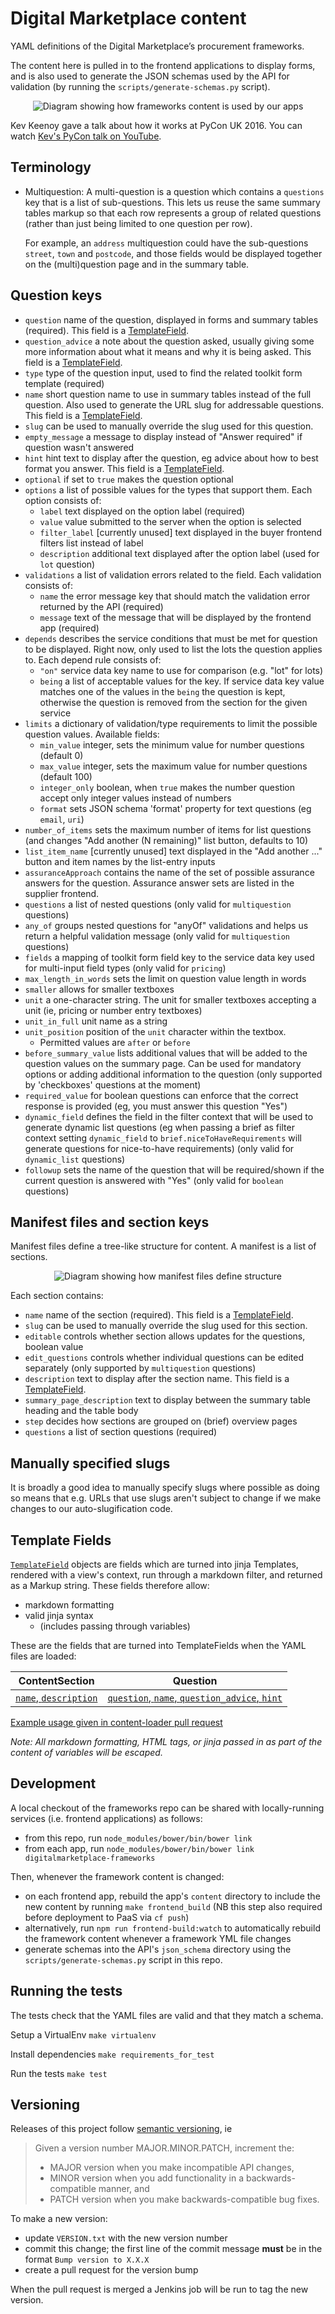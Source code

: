 Digital Marketplace content
===========================
YAML definitions of the Digital Marketplace’s procurement frameworks.

The content here is pulled in to the frontend applications to display forms, and is also used to generate the JSON
schemas used by the API for validation (by running the `scripts/generate-schemas.py` script).

<p align="center">
  <img src="images/frameworks-content-triangle.png?raw=true" alt="Diagram showing how frameworks content is used by our apps">
</p>

Kev Keenoy gave a talk about how it works at PyCon UK 2016. You can watch [Kev's PyCon talk on YouTube](https://youtu.be/vdTw2Vqk4t0?t=12m44s).

Terminology
-----------

* Multiquestion: A multi-question is a question which contains a `questions` key that is a list of sub-questions.
  This lets us reuse the same summary tables markup so that each row represents a group of related questions
  (rather than just being limited to one question per row).

  For example, an `address` multiquestion could have the sub-questions `street`, `town` and `postcode`, and those
  fields would be displayed together on the (multi)question page and in the summary table.

Question keys
-------------

* `question` name of the question, displayed in forms and summary tables (required). This field is a [TemplateField](https://github.com/alphagov/digitalmarketplace-content-loader/blob/474d9adce0f422700cbf2dfc8815a7503ab368bc/dmcontent/utils.py#L8).
* `question_advice` a note about the question asked, usually giving some more information about what it means
   and why it is being asked. This field is a [TemplateField](https://github.com/alphagov/digitalmarketplace-content-loader/blob/474d9adce0f422700cbf2dfc8815a7503ab368bc/dmcontent/utils.py#L8).
* `type` type of the question input, used to find the related toolkit form template (required)
* `name` short question name to use in summary tables instead of the full question. Also used to
  generate the URL slug for addressable questions. This field is a [TemplateField](https://github.com/alphagov/digitalmarketplace-content-loader/blob/474d9adce0f422700cbf2dfc8815a7503ab368bc/dmcontent/utils.py#L8).
* `slug` can be used to manually override the slug used for this question.
* `empty_message` a message to display instead of "Answer required" if question wasn't answered
* `hint` hint text to display after the question, eg advice about how to best format you answer. This field is a [TemplateField](https://github.com/alphagov/digitalmarketplace-content-loader/blob/474d9adce0f422700cbf2dfc8815a7503ab368bc/dmcontent/utils.py#L8).
* `optional` if set to `true` makes the question optional
* `options` a list of possible values for the types that support them. Each option consists of:
    * `label` text displayed on the option label (required)
    * `value` value submitted to the server when the option is selected
    * `filter_label` [currently unused] text displayed in the buyer frontend filters list instead of label
    * `description` additional text displayed after the option label (used for `lot` question)
* `validations` a list of validation errors related to the field. Each validation consists of:
    * `name` the error message key that should match the validation error returned by the API (required)
    * `message` text of the message that will be displayed by the frontend app (required)
* `depends` describes the service conditions that must be met for question to be displayed. Right now, only used to list the
  lots the question applies to. Each depend rule consists of:
    * `"on"` service data key name to use for comparison (e.g. "lot" for lots)
    * `being` a list of acceptable values for the key. If service data key value matches one of the values in the `being` the
       question is kept, otherwise the question is removed from the section for the given service
* `limits` a dictionary of validation/type requirements to limit the possible question values. Available fields:
    * `min_value` integer, sets the minimum value for number questions (default 0)
    * `max_value` integer, sets the maximum value for number questions (default 100)
    * `integer_only` boolean, when `true` makes the number question accept only integer values instead of numbers
    * `format` sets JSON schema 'format' property for text questions (eg `email`, `uri`)
* `number_of_items` sets the maximum number of items for list questions (and changes "Add another (N remaining)" list button, defaults to 10)
* `list_item_name` [currently unused] text displayed in the "Add another ..." button and item names by the list-entry inputs
* `assuranceApproach` contains the name of the set of possible assurance answers for the question. Assurance answer sets are
  listed in the supplier frontend.
* `questions` a list of nested questions (only valid for `multiquestion` questions)
* `any_of` groups nested questions for "anyOf" validations and helps us return a helpful validation message (only valid for `multiquestion` questions)
* `fields` a mapping of toolkit form field key to the service data key used for multi-input field types (only valid for `pricing`)
* `max_length_in_words` sets the limit on question value length in words
* `smaller` allows for smaller textboxes
* `unit` a one-character string. The unit for smaller textboxes accepting a unit (ie, pricing or number entry textboxes)
* `unit_in_full` unit name as a string
* `unit_position` position of the `unit` character within the textbox.
    * Permitted values are `after` or `before`
* `before_summary_value` lists additional values that will be added to the question values on the summary page. Can be used for
  mandatory options or adding additional information to the question (only supported by 'checkboxes' questions at the moment)
* `required_value` for boolean questions can enforce that the correct response is provided (eg, you must answer this question "Yes")
* `dynamic_field` defines the field in the filter context that will be used to generate dynamic list questions (eg when passing
  a brief as filter context setting `dynamic_field` to `brief.niceToHaveRequirements` will generate questions for nice-to-have
  requirements) (only valid for `dynamic_list` questions)
* `followup` sets the name of the question that will be required/shown if the current question is answered with "Yes" (only valid
  for `boolean` questions)


Manifest files and section keys
-------------------------------

Manifest files define a tree-like structure for content.  A manifest is a list of sections.

<p align="center">
  <img src="images/frameworks-manifest-file-tree-structure.png?raw=true" alt="Diagram showing how manifest files define structure">
</p>

Each section contains:

* `name` name of the section (required). This field is a [TemplateField](https://github.com/alphagov/digitalmarketplace-content-loader/blob/474d9adce0f422700cbf2dfc8815a7503ab368bc/dmcontent/utils.py#L8).
* `slug` can be used to manually override the slug used for this section. 
* `editable` controls whether section allows updates for the questions, boolean value
* `edit_questions` controls whether individual questions can be edited separately (only supported by `multiquestion` questions)
* `description` text to display after the section name. This field is a [TemplateField](https://github.com/alphagov/digitalmarketplace-content-loader/blob/474d9adce0f422700cbf2dfc8815a7503ab368bc/dmcontent/utils.py#L8).
* `summary_page_description` text to display between the summary table heading and the table body
* `step` decides how sections are grouped on (brief) overview pages
* `questions` a list of section questions (required)

Manually specified slugs
------------------------

It is broadly a good idea to manually specify slugs where possible as doing so means that e.g. URLs that use slugs aren't subject to change if we make changes to our auto-slugification code.

Template Fields
---------------

[`TemplateField`](https://github.com/alphagov/digitalmarketplace-content-loader/blob/474d9adce0f422700cbf2dfc8815a7503ab368bc/dmcontent/utils.py#L8) objects are fields which are turned into jinja Templates, rendered
with a view's context, run through a markdown filter, and returned as a Markup string.
These fields therefore allow:

- markdown formatting
- valid jinja syntax
  - (includes passing through variables)

These are the fields that are turned into TemplateFields when the YAML files are loaded:

| ContentSection                    | Question                                           |
|-----------------------------------|----------------------------------------------------|
| [`name`, `description`](https://github.com/alphagov/digitalmarketplace-content-loader/blob/474d9adce0f422700cbf2dfc8815a7503ab368bc/dmcontent/content_loader.py#L123) | [`question`, `name`, `question_advice`, `hint`](https://github.com/alphagov/digitalmarketplace-content-loader/blob/474d9adce0f422700cbf2dfc8815a7503ab368bc/dmcontent/questions.py#L10) |

[Example usage given in content-loader pull request](https://github.com/alphagov/digitalmarketplace-content-loader/pull/8)

*Note:*
*All markdown formatting, HTML tags, or jinja passed in as part of the content of variables will be escaped.*

Development
-----------

A local checkout of the frameworks repo can be shared with locally-running services (i.e. frontend applications)
as follows:

- from this repo, run `node_modules/bower/bin/bower link`
- from each app, run `node_modules/bower/bin/bower link digitalmarketplace-frameworks`

Then, whenever the framework content is changed:

- on each frontend app, rebuild the app's `content` directory to include the new content by running `make frontend_build` (NB this step also required before deployment to PaaS via `cf push`)
- alternatively, run `npm run frontend-build:watch` to automatically rebuild the framework content whenever a framework YML file changes
- generate schemas into the API's `json_schema` directory using the `scripts/generate-schemas.py` script in this repo.

Running the tests
-----------------

The tests check that the YAML files are valid and that they match a schema.

Setup a VirtualEnv
`make virtualenv`

Install dependencies
`make requirements_for_test`

Run the tests
`make test`

Versioning
----------
Releases of this project follow [semantic versioning](http://semver.org/), ie
> Given a version number MAJOR.MINOR.PATCH, increment the:
>
> - MAJOR version when you make incompatible API changes,
> - MINOR version when you add functionality in a backwards-compatible manner, and
> - PATCH version when you make backwards-compatible bug fixes.

To make a new version:
- update `VERSION.txt` with the new version number
- commit this change; the first line of the commit message **must** be in the
  format `Bump version to X.X.X`
- create a pull request for the version bump

When the pull request is merged a Jenkins job will be run to tag the new
version.
